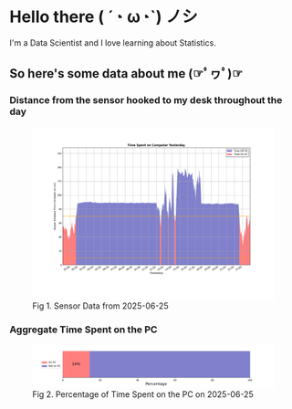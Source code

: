 
# Hello there ( ´◔ ω◔`) ノシ

I'm a Data Scientist and I love learning about Statistics.

## So here's some data about me (☞ﾟヮﾟ)☞


### Distance from the sensor hooked to my desk throughout the day
<figure>
  <picture>
    <source media="(prefers-color-scheme: dark)" srcset="Pi/readme/graphs/lineplot/dark-plot-2025-06-25.png">
    <source media="(prefers-color-scheme: light)" srcset="Pi/readme/graphs/lineplot/light-plot-2025-06-25.png">
    <img alt="Shows a black logo in light color mode and a white one in dark color mode." src="Pi/readme/graphs/lineplot/light-plot-2025-06-25.png">
  </picture>
  <figcaption>Fig 1. Sensor Data from 2025-06-25</figcaption>
</figure>



### Aggregate Time Spent on the PC
<figure>
  <picture>
    <source media="(prefers-color-scheme: dark)" srcset="Pi/readme/graphs/barplot/dark-plot-2025-06-25.png">
    <source media="(prefers-color-scheme: light)" srcset="Pi/readme/graphs/barplot/light-plot-2025-06-25.png">
    <img alt="Shows a black logo in light color mode and a white one in dark color mode." src="Pi/readme/graphs/barplot/light-plot-2025-06-25.png">
  </picture>
  <figcaption>Fig 2. Percentage of Time Spent on the PC on 2025-06-25</figcaption>
</figure>
